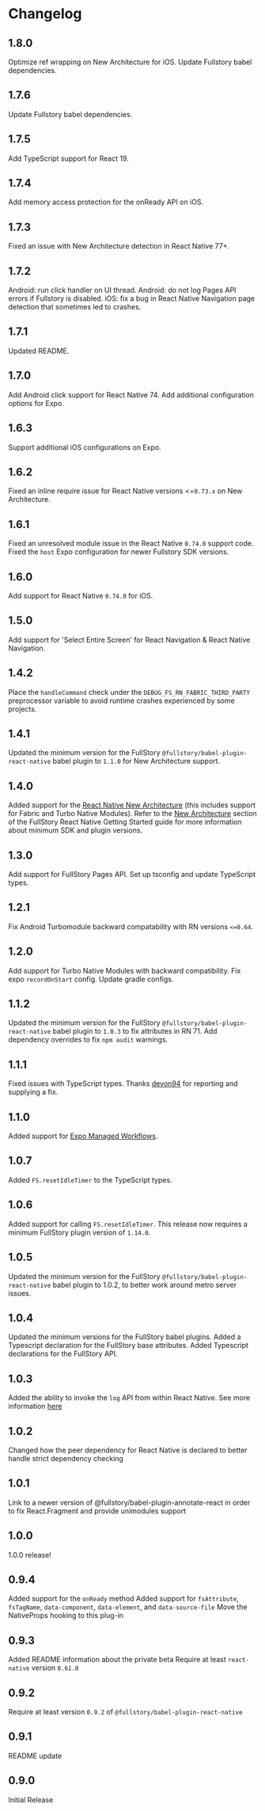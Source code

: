 # Changelog

## 1.8.0

Optimize ref wrapping on New Architecture for iOS. Update Fullstory babel dependencies.

## 1.7.6

Update Fullstory babel dependencies.

## 1.7.5

Add TypeScript support for React 19.

## 1.7.4

Add memory access protection for the onReady API on iOS.

## 1.7.3

Fixed an issue with New Architecture detection in React Native 77+.

## 1.7.2

Android: run click handler on UI thread.
Android: do not log Pages API errors if Fullstory is disabled.
iOS: fix a bug in React Native Navigation page detection that sometimes led to crashes.

## 1.7.1

Updated README.

## 1.7.0

Add Android click support for React Native 74.
Add additional configuration options for Expo.

## 1.6.3

Support additional iOS configurations on Expo.

## 1.6.2

Fixed an inline require issue for React Native versions <=`0.73.x` on New Architecture.

## 1.6.1

Fixed an unresolved module issue in the React Native `0.74.0` support code.
Fixed the `host` Expo configuration for newer Fullstory SDK versions.

## 1.6.0

Add support for React Native `0.74.0` for iOS.

## 1.5.0

Add support for 'Select Entire Screen' for React Navigation & React Native Navigation.

## 1.4.2

Place the `handleCommand` check under the `DEBUG_FS_RN_FABRIC_THIRD_PARTY` preprocessor variable to avoid runtime crashes experienced by some projects.

## 1.4.1

Updated the minimum version for the FullStory `@fullstory/babel-plugin-react-native` babel plugin to `1.1.0` for New Architecture support.

## 1.4.0

Added support for the [React Native New Architecture](https://reactnative.dev/docs/the-new-architecture/landing-page) (this includes support for Fabric and Turbo Native Modules). Refer to the [New Architecture](https://help.fullstory.com/hc/en-us/articles/360052419133-Getting-Started-with-FullStory-React-Native-Capture#01HHCXMMZQ970DRWFA0XC03ER4) section of the FullStory React Native Getting Started guide for more information about minimum SDK and plugin versions.

## 1.3.0

Add support for FullStory Pages API.
Set up tsconfig and update TypeScript types.

## 1.2.1

Fix Android Turbomodule backward compatability with RN versions `<=0.64`.

## 1.2.0

Add support for Turbo Native Modules with backward compatibility.
Fix expo `recordOnStart` config.
Update gradle configs.

## 1.1.2

Updated the minimum version for the FullStory `@fullstory/babel-plugin-react-native` babel plugin to `1.0.3` to fix attributes in RN 71.
Add dependency overrides to fix `npm audit` warnings.

## 1.1.1

Fixed issues with TypeScript types. Thanks [devon94](https://github.com/devon94) for reporting and supplying a fix.

## 1.1.0

Added support for [Expo Managed Workflows](https://docs.expo.dev/introduction/managed-vs-bare/).

## 1.0.7

Added `FS.resetIdleTimer` to the TypeScript types.

## 1.0.6

Added support for calling `FS.resetIdleTimer`. This release now requires a minimum FullStory plugin version of `1.14.0`.

## 1.0.5

Updated the minimum version for the FullStory `@fullstory/babel-plugin-react-native` babel plugin to 1.0.2, to better work around metro server issues.

## 1.0.4

Updated the minimum versions for the FullStory babel plugins. Added a Typescript declaration for the FullStory base attributes. Added Typescript declarations for the FullStory API.

## 1.0.3

Added the ability to invoke the `log` API from within React Native. See more information [here](https://help.fullstory.com/hc/en-us/articles/360052419133-Getting-Started-with-FullStory-React-Native-Recording#01FM34C43RGW28NMC8PDWC7EZB)

## 1.0.2

Changed how the peer dependency for React Native is declared to better handle strict dependency checking

## 1.0.1

Link to a newer version of @fullstory/babel-plugin-annotate-react in order to fix React.Fragment and provide unimodules support

## 1.0.0

1.0.0 release!

## 0.9.4

Added support for the `onReady` method
Added support for `fsAttribute`, `fsTagName`, `data-component`, `data-element`, and `data-source-file`
Move the NativeProps hooking to this plug-in

## 0.9.3

Added README information about the private beta
Require at least `react-native` version `0.61.0`

## 0.9.2

Require at least version `0.9.2` of `@fullstory/babel-plugin-react-native`

## 0.9.1

README update

## 0.9.0

Initial Release
